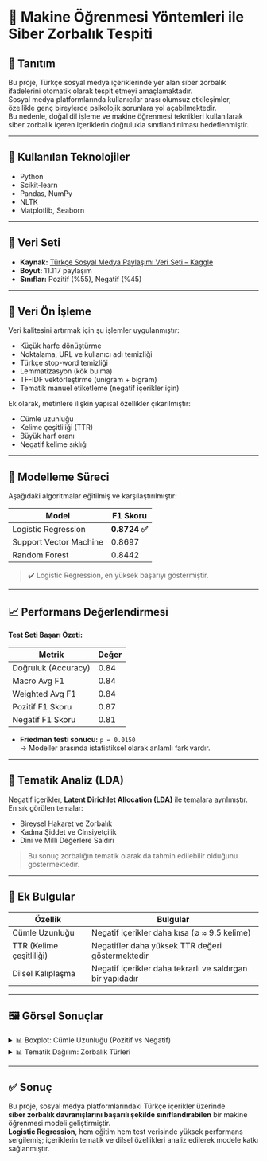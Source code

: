 # 💬 Makine Öğrenmesi Yöntemleri ile Siber Zorbalık Tespiti

## 📌 Tanıtım

Bu proje, Türkçe sosyal medya içeriklerinde yer alan siber zorbalık ifadelerini otomatik olarak tespit etmeyi amaçlamaktadır.  
Sosyal medya platformlarında kullanıcılar arası olumsuz etkileşimler, özellikle genç bireylerde psikolojik sorunlara yol açabilmektedir.  
Bu nedenle, doğal dil işleme ve makine öğrenmesi teknikleri kullanılarak siber zorbalık içeren içeriklerin doğrulukla sınıflandırılması hedeflenmiştir.

---

## 🧰 Kullanılan Teknolojiler

- Python  
- Scikit-learn  
- Pandas, NumPy  
- NLTK  
- Matplotlib, Seaborn  

---

## 📂 Veri Seti

- **Kaynak:** [Türkçe Sosyal Medya Paylaşımı Veri Seti – Kaggle](https://www.kaggle.com/datasets/mrtbeyz/trke-sosyal-medya-paylam-veri-seti)  
- **Boyut:** 11.117 paylaşım  
- **Sınıflar:** Pozitif (%55), Negatif (%45)

---

## 🧪 Veri Ön İşleme

Veri kalitesini artırmak için şu işlemler uygulanmıştır:

- Küçük harfe dönüştürme  
- Noktalama, URL ve kullanıcı adı temizliği  
- Türkçe stop-word temizliği  
- Lemmatizasyon (kök bulma)  
- TF-IDF vektörleştirme (unigram + bigram)  
- Tematik manuel etiketleme (negatif içerikler için)

Ek olarak, metinlere ilişkin yapısal özellikler çıkarılmıştır:

- Cümle uzunluğu  
- Kelime çeşitliliği (TTR)  
- Büyük harf oranı  
- Negatif kelime sıklığı  

---

## 🧠 Modelleme Süreci

Aşağıdaki algoritmalar eğitilmiş ve karşılaştırılmıştır:

| Model                  | F1 Skoru     |
|------------------------|--------------|
| Logistic Regression    | **0.8724 ✅** |
| Support Vector Machine | 0.8697       |
| Random Forest          | 0.8442       |

> ✔️ Logistic Regression, en yüksek başarıyı göstermiştir.

---

## 📈 Performans Değerlendirmesi

**Test Seti Başarı Özeti:**

| Metrik               | Değer |
|----------------------|--------|
| Doğruluk (Accuracy)  | 0.84   |
| Macro Avg F1         | 0.84   |
| Weighted Avg F1      | 0.84   |
| Pozitif F1 Skoru     | 0.87   |
| Negatif F1 Skoru     | 0.81   |

- **Friedman testi sonucu:** `p = 0.0150`  
  → Modeller arasında istatistiksel olarak anlamlı fark vardır.

---

## 🧠 Tematik Analiz (LDA)

Negatif içerikler, **Latent Dirichlet Allocation (LDA)** ile temalara ayrılmıştır.  
En sık görülen temalar:

- Bireysel Hakaret ve Zorbalık  
- Kadına Şiddet ve Cinsiyetçilik  
- Dini ve Milli Değerlere Saldırı  

> Bu sonuç zorbalığın tematik olarak da tahmin edilebilir olduğunu göstermektedir.

---

## 🔬 Ek Bulgular

| Özellik                  | Bulgular                                                   |
|--------------------------|-------------------------------------------------------------|
| Cümle Uzunluğu           | Negatif içerikler daha kısa (∅ ≈ 9.5 kelime)                |
| TTR (Kelime çeşitliliği) | Negatifler daha yüksek TTR değeri göstermektedir            |
| Dilsel Kalıplaşma        | Negatif içerikler daha tekrarlı ve saldırgan bir yapıdadır |

---

## 🖼️ Görsel Sonuçlar

<details>
<summary>📊 Boxplot: Cümle Uzunluğu (Pozitif vs Negatif)</summary>

Negatif içeriklerin daha kısa ve direkt olduğu gözlemlenmiştir.

</details>

<details>
<summary>📊 Tematik Dağılım: Zorbalık Türleri</summary>

Bireysel hakaret ve toplumsal değerlere saldırı en yaygın kategorilerdir.

</details>

---

## ✅ Sonuç

Bu proje, sosyal medya platformlarındaki Türkçe içerikler üzerinde  
**siber zorbalık davranışlarını başarılı şekilde sınıflandırabilen** bir makine öğrenmesi modeli geliştirmiştir.  
**Logistic Regression**, hem eğitim hem test verisinde yüksek performans sergilemiş; içeriklerin tematik ve dilsel özellikleri analiz edilerek modele katkı sağlanmıştır.
